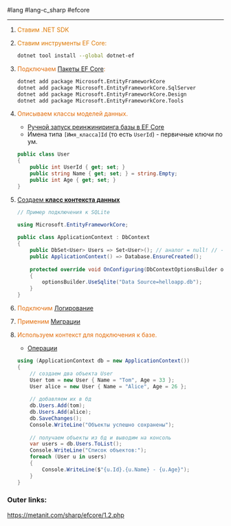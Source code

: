 #lang #lang-c_sharp #efcore

---
1. <font color="#de7802">Ставим .NET SDK</font>
2. <font color="#de7802">Ставим инструменты EF Core:</font>
	```bash
	dotnet tool install --global dotnet-ef
	```

3. <font color="#e36c09">Подключаем [Пакеты EF Core](2.%20Frameworks/C-sharp%20-%20EF%20Core/_/Пакеты%20EF%20Core.md):</font>
	```bash
	dotnet add package Microsoft.EntityFrameworkCore
	dotnet add package Microsoft.EntityFrameworkCore.SqlServer
	dotnet add package Microsoft.EntityFrameworkCore.Design
	dotnet add package Microsoft.EntityFrameworkCore.Tools
	```

4. <font color="#e36c09">Описываем классы моделей данных.</font>
	- [Ручной запуск реинжиниринга базы в EF Core](2.%20Frameworks/C-sharp%20-%20EF%20Core/_/Ручной%20запуск%20реинжиниринга%20базы%20в%20EF%20Core.md)
	- Имена типа `[Имя_класса]Id` (то есть `UserId`) - первичные ключи по ум.
	```csharp
	public class User 
	{ 
		public int UserId { get; set; } 
		public string Name { get; set; } = string.Empty; 
		public int Age { get; set; }
	}
	```

5. <font color="#e36c09">[Создаем **класс контекста данных**](2.%20Frameworks/C-sharp%20-%20EF%20Core/1.%20Введение/3.%20Контекст%20БД.md)</font>
	```csharp
	// Пример подключения к SQLite
	
	using Microsoft.EntityFrameworkCore;
	 
	public class ApplicationContext : DbContext
	{
	    public DbSet<User> Users => Set<User>(); // аналог = null! // - для обхода стат. анализа кода на пустое ссылочное свойство
	    public ApplicationContext() => Database.EnsureCreated();
	 
	    protected override void OnConfiguring(DbContextOptionsBuilder optionsBuilder)
	    {
	        optionsBuilder.UseSqlite("Data Source=helloapp.db");
	    }
	}
	```

6. <font color="#e36c09">Подключим [Логирование](2.%20Frameworks/C-sharp%20-%20EF%20Core/1.%20Введение/5.%20Логирование.md)</font>
	<br>
7. <font color="#e36c09">Применим [Миграции](2.%20Frameworks/C-sharp%20-%20EF%20Core/1.%20Введение/6.%20Миграции.md)</font>
	<br>
8. <font color="#e36c09">Используем контекст для подключения к базе.</font>
	- [Операции](2.%20Frameworks/C-sharp%20-%20EF%20Core/1.%20Введение/4.%20Операции.md)
	```csharp
	using (ApplicationContext db = new ApplicationContext())
	{
	    // создаем два объекта User
	    User tom = new User { Name = "Tom", Age = 33 };
	    User alice = new User { Name = "Alice", Age = 26 };
	 
	    // добавляем их в бд
	    db.Users.Add(tom);
	    db.Users.Add(alice);
	    db.SaveChanges();
	    Console.WriteLine("Объекты успешно сохранены");
	 
	    // получаем объекты из бд и выводим на консоль
	    var users = db.Users.ToList();
	    Console.WriteLine("Список объектов:");
	    foreach (User u in users)
	    {
	        Console.WriteLine($"{u.Id}.{u.Name} - {u.Age}");
	    }
	}
	```


### Outer links:
https://metanit.com/sharp/efcore/1.2.php